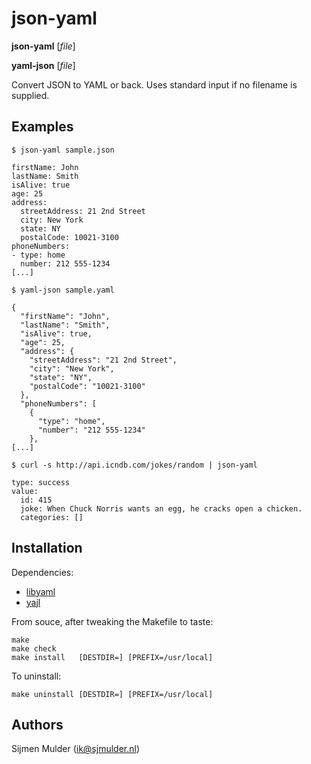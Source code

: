 json-yaml
=========
**json-yaml** [_file_]

**yaml-json** [_file_]

Convert JSON to YAML or back. Uses standard input if no filename is supplied.

Examples
--------
`$ json-yaml sample.json`

    firstName: John
    lastName: Smith
    isAlive: true
    age: 25
    address:
      streetAddress: 21 2nd Street
      city: New York
      state: NY
      postalCode: 10021-3100
    phoneNumbers:
    - type: home
      number: 212 555-1234
    [...]

`$ yaml-json sample.yaml`

    {
      "firstName": "John",
      "lastName": "Smith",
      "isAlive": true,
      "age": 25,
      "address": {
        "streetAddress": "21 2nd Street",
        "city": "New York",
        "state": "NY",
        "postalCode": "10021-3100"
      },
      "phoneNumbers": [
        {
          "type": "home",
          "number": "212 555-1234"
        },
    [...]

`$ curl -s http://api.icndb.com/jokes/random | json-yaml`

    type: success
    value:
      id: 415
      joke: When Chuck Norris wants an egg, he cracks open a chicken.
      categories: []

Installation
------------
Dependencies:

 * [libyaml](http://pyyaml.org/wiki/LibYAML)
 * [yajl](https://lloyd.github.io/yajl/)

From souce, after tweaking the Makefile to taste:

    make
    make check
    make install   [DESTDIR=] [PREFIX=/usr/local]

To uninstall:

    make uninstall [DESTDIR=] [PREFIX=/usr/local]

Authors
-------
Sijmen Mulder (<ik@sjmulder.nl>)
